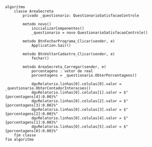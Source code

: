     algoritmo
        classe AreaSecreta
            privado _questionario: QuestionarioSatisfacaoControle

            metodo novo()
                inicializarComponentes()
                _questionario = novo QuestionarioSatisfacaoControle()

            metodo BtnFecharPrograma_Clicar(sender, e)
                Application.Sair()

            metodo BtnVoltarCadastro_Clicar(sender, e)
                fechar()

            metodo AreaSecreta_Carregar(sender, e)
                porcentagens : vetor de real
                porcentagens = _questionario.ObterPorcentagens()

                dgvRelatorio.linhas[0].celulas[0].valor = _questionario.ObterContadorInteracoes() 
                dgvRelatorio.linhas[0].celulas[1].valor = $"{porcentagens[4]:0.00}%" 
                dgvRelatorio.linhas[0].celulas[2].valor = $"{porcentagens[3]:0.00}%" 
                dgvRelatorio.linhas[0].celulas[3].valor = $"{porcentagens[2]:0.00}%" 
                dgvRelatorio.linhas[0].celulas[4].valor = $"{porcentagens[1]:0.00}%" 
                dgvRelatorio.linhas[0].celulas[5].valor = $"{porcentagens[0]:0.00}%" 
        fim classe
    fim algoritmo
